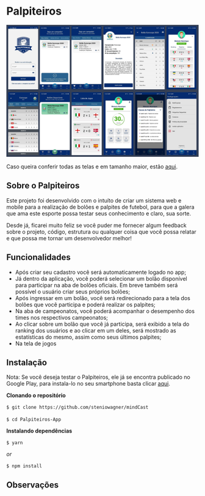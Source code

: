 # Palpiteiros

![Palpiteiros-Preview](https://github.com/moizez/Palpiteiros-App/blob/main/preview.jpg?raw=true)

Caso queira conferir todas as telas e em tamanho maior, estão [aqui](https://drive.google.com/drive/folders/1715_nkAI5nedEcOTgZXadY7wjD5tV-Js?usp=sharing). 

## Sobre o Palpiteiros
Este projeto foi desenvolvido com o intuíto de criar um sistema web e mobile para a realização de bolões e palpites de futebol, para que a galera que ama este esporte possa testar seus conhecimento e claro, sua sorte.

Desde já, ficarei muito feliz se você puder me fornecer algum feedback sobre o projeto, código, estrutura ou qualquer coisa que você possa relatar e que possa me tornar um desenvolvedor melhor!

## Funcionalidades
- Após criar seu cadastro você será automaticamente logado no app;
- Já dentro da aplicação, você poderá selecionar um bolão disponível para participar na aba de bolões oficiais. Em breve também será possível o usuário criar seus próprios bolões;
-  Após ingressar em um bolão, você será redirecionado para a tela dos bolões que você participa e poderá realizar os palpites;
-  Na aba de campeonatos, você poderá acompanhar o desempenho dos times nos respectivos campeonatos;
-  Ao clicar sobre um bolão que você já participa, será exibido a tela do ranking dos usuários e ao clicar em um deles, será mostrado as estatísticas do mesmo, assim como seus últimos palpites;
-  Na tela de jogos

## Instalação
Nota: Se você deseja testar o Palpiteiros, ele já se encontra publicado no Google Play, para instala-lo no seu smartphone basta clicar [aqui](https://play.google.com/store/apps/details?id=com.palpiteiros).

**Clonando o repositório**
```
$ git clone https://github.com/steniowagner/mindCast

$ cd Palpiteiros-App
```
**Instalando dependências**
```
$ yarn
```
_or_

```
$ npm install
```
## Observações

